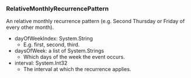 ### RelativeMonthlyRecurrencePattern
An relative monthly recurrence pattern (e.g. Second Thursday or Friday of every other month).

- dayOfWeekIndex: System.String
  - E.g. first, second, third.
- daysOfWeek: a list of System.Strings
  - Which days of the week the event occurs.
- interval: System.Int32
  - The interval at which the recurrence applies.
